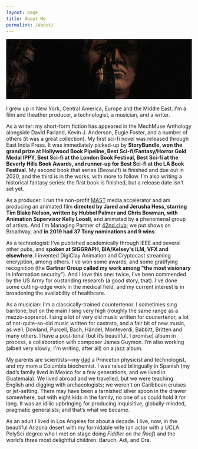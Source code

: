 ```yaml
---
layout: page
title: About Me
permalink: /about/
---
```

![cover](/assets/content/images/2014/Sep/poppea-cape-2.jpg)

I grew up in New York, Central America, Europe and the Middle East. I'm a film and theather producer, a technologist, a musician, and a writer.


As a writer: my short-form fiction has appeared in the MechMuse Anthology alongside David Farland, Kevin J. Anderson, Eugie Foster, and a number of others (it was a great collection). My first sci-fi novel was released through East India Press. It was immediately picked-up by **StoryBundle, won the grand prize at Hollywood Book Pipeline, Best Sci-fi/Fantasy/Horror Gold Medal IPPY, Best Sci-fi at the London Book Festival, Best Sci-fi at the Beverly Hills Book Awards, and runner-up for Best Sci-fi at the LA Book Festival**. My second book that series (Beowulf) is finished and due out in 2020, and the third is in the works, with more to follow. I’m also writing a historical fantasy series: the first book is finished, but a release date isn't set yet.

As a producer: I run the non-profit [MAST](https://maststudio.org) media accelerator and am producing an animated film **directed by Jared and Jerusha Hess, starring Tim Blake Nelson, written by Hubbel Palmer and Chris Bowman, with Animation Supervisor Kelly Loosli**, and animated by a phenomenal group of artists. And I'm Managing Partner of [42nd.club](http://42nd.club); we put shows on Broadway, and **in 2019 had 37 Tony nominations and 9 wins**.

As a technologist: I’ve published academically through IEEE and several other pubs, and **spoken at SIGGRAPH, BIA/Kelsey's ILM, VFX and elsewhere**. I invented DigiClay Animation and Cryptocast streaming encryption, among others. I've won some awards, and some gratifying recognition (the **Gartner Group called my work among "the most visionary** in information security"). And I love this one: twice, I've been commended by the US Army for oustanding research (a good story, that). I've done some cutting-edge work in the medical field, and my current interest is in broadening the availability of healthcare.

As a musician: I'm a classically-trained countertenor. I sometimes sing baritone, but on the main I sing very high (roughly the same range as a mezzo-soprano). I sing a lot of very old music written for counertenor, a lot of not-quite-so-old music written for castrato, and a fair bit of new music, as well. Dowland, Purcell, Bach, Händel, Monteverdi, Babbitt, Britten and many others. I have a post-tonal (but it’s beautiful, I promise) album in process, a collaboration with composer James Guymon. I’m also working (albeit very slowly; I'm writing, after all) on a jazz album.

My parents are scientists—my [dad](http://www.firstrendering.com) a Princeton physicist and technologist, and my mom a Columbia biochemist. I was raised bilingually in Spanish (my dad’s family lived in Mexico for a few generations, and we lived in Guatemala). We lived abroad and we travelled, but we were teaching English and digging with archaeologists; we weren't on Caribbean cruises or jet-setting. There may have been a tarnished silver spoon in the drawer somewhere, but with eight kids in the family, no one of us could hold it for long. It was an idilic upbringing for producing inquisitive, globally-minded, pragmatic generalists; and that’s what we became.

As an adult I lived in Los Angeles for about a decade. I live, now, in the beautiful Arizona desert with my formidable wife (an actor with a UCLA PolySci degree who I met on stage doing _Fiddler on the Roof_) and the world’s three most delightful children: Baruch, Adi, and Ora.
